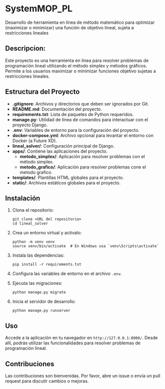 # SystemMOP_PL

Desarrollo de herramienta en línea de método matemático para optimizar (maximizar o minimizar) una función de objetivo lineal, sujeta a restricciones lineales 

## Descripcion: 
Este proyecto es una herramienta en línea para resolver problemas de programación lineal utilizando el método simplex y métodos gráficos. Permite a los usuarios maximizar o minimizar funciones objetivo sujetas a restricciones lineales.

## Estructura del Proyecto

- **.gitignore**: Archivos y directorios que deben ser ignorados por Git.
- **README.md**: Documentación del proyecto.
- **requirements.txt**: Lista de paquetes de Python requeridos.
- **manage.py**: Utilidad de línea de comandos para interactuar con el proyecto Django.
- **.env**: Variables de entorno para la configuración del proyecto.
- **docker-compose.yml**: Archivo opcional para levantar el entorno con Docker (a Future XD).
- **lineal_solver/**: Configuración principal de Django.
- **apps/**: Contiene las aplicaciones del proyecto.
  - **metodo_simplex/**: Aplicación para resolver problemas con el método simplex.
  - **metodo_grafico/**: Aplicación para resolver problemas cone el metodo grafico.
- **templates/**: Plantillas HTML globales para el proyecto.
- **static/**: Archivos estáticos globales para el proyecto.

## Instalación

1. Clona el repositorio:
   ```
   git clone <URL del repositorio>
   cd lineal_solver
   ```

2. Crea un entorno virtual y actívalo:
   ```
   python -m venv venv
   source venv/bin/activate  # En Windows usa `venv\Scripts\activate`
   ```

3. Instala las dependencias:
   ```
   pip install -r requirements.txt
   ```

4. Configura las variables de entorno en el archivo `.env`.

5. Ejecuta las migraciones:
   ```
   python manage.py migrate
   ```

6. Inicia el servidor de desarrollo:
   ```
   python manage.py runserver
   ```

## Uso

Accede a la aplicación en tu navegador en `http://127.0.0.1:8000/`. Desde allí, podrás utilizar las funcionalidades para resolver problemas de programación lineal.

## Contribuciones

Las contribuciones son bienvenidas. Por favor, abre un issue o envía un pull request para discutir cambios o mejoras.